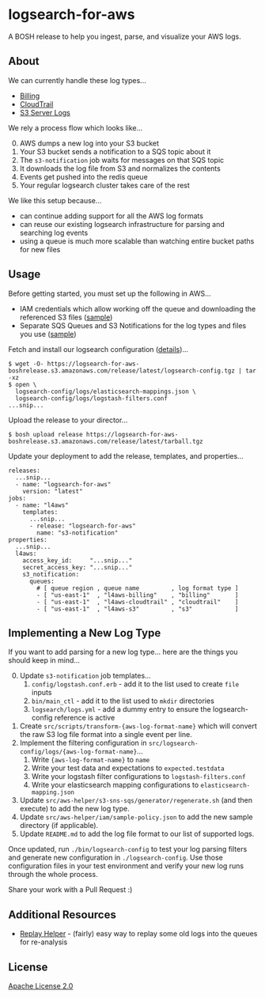 # logsearch-for-aws

A BOSH release to help you ingest, parse, and visualize your AWS logs.


## About

We can currently handle these log types...

 * [Billing](http://docs.aws.amazon.com/awsaccountbilling/latest/aboutv2/detailed-billing-reports.html)
 * [CloudTrail](http://aws.amazon.com/cloudtrail/)
 * [S3 Server Logs](http://docs.aws.amazon.com/AmazonS3/latest/dev/ServerLogs.html)

We rely a process flow which looks like...

  0. AWS dumps a new log into your S3 bucket
  0. Your S3 bucket sends a notification to a SQS topic about it
  0. The `s3-notification` job waits for messages on that SQS topic
  0. It downloads the log file from S3 and normalizes the contents
  0. Events get pushed into the redis queue
  0. Your regular logsearch cluster takes care of the rest

We like this setup because...

  * can continue adding support for all the AWS log formats
  * can reuse our existing logsearch infrastructure for parsing and searching log events
  * using a queue is much more scalable than watching entire bucket paths for new files


## Usage

Before getting started, you must set up the following in AWS...

  * IAM credentials which allow working off the queue and downloading the referenced S3 files ([sample](./src/aws-helper/iam/sample-policy.json))
  * Separate SQS Queues and S3 Notifications for the log types and files you use ([sample](./src/aws-helper/s3-sns-sqs/))

Fetch and install our logsearch configuration ([details](#@todo))...

    $ wget -O- https://logsearch-for-aws-boshrelease.s3.amazonaws.com/release/latest/logsearch-config.tgz | tar -xz
    $ open \
      logsearch-config/logs/elasticsearch-mappings.json \
      logsearch-config/logs/logstash-filters.conf
    ...snip...

Upload the release to your director...

    $ bosh upload release https://logsearch-for-aws-boshrelease.s3.amazonaws.com/release/latest/tarball.tgz

Update your deployment to add the release, templates, and properties...

    releases:
      ...snip...
      - name: "logsearch-for-aws"
        version: "latest"
    jobs:
      - name: "l4aws"
        templates:
          ...snip...
          - release: "logsearch-for-aws"
            name: "s3-notification"
    properties:
      ...snip...
      l4aws:
        access_key_id:     "...snip..."
        secret_access_key: "...snip..."
        s3_notification:
          queues:
            # [ queue region , queue name         , log format type ]
            - [ "us-east-1"  , "l4aws-billing"    , "billing"       ]
            - [ "us-east-1"  , "l4aws-cloudtrail" , "cloudtrail"    ]
            - [ "us-east-1"  , "l4aws-s3"         , "s3"            ]


## Implementing a New Log Type

If you want to add parsing for a new log type... here are the things you should keep in mind...

 0. Update `s3-notification` job templates...
     1. `config/logstash.conf.erb` - add it to the list used to create `file` inputs
     1. `bin/main_ctl` - add it to the list used to `mkdir` directories
     1. `logsearch/logs.yml` - add a dummy entry to ensure the logsearch-config reference is active
 0. Create `src/scripts/transform-{aws-log-format-name}` which will convert the raw S3 log file format into a single event per line.
 0. Implement the filtering configuration in `src/logsearch-config/logs/{aws-log-format-name}`...
     1. Write `{aws-log-format-name}` to `name`
     1. Write your test data and expectations to `expected.testdata`
     1. Write your logstash filter configurations to `logstash-filters.conf`
     1. Write your elasticsearch mapping configurations to `elasticsearch-mapping.json`
 0. Update `src/aws-helper/s3-sns-sqs/generator/regenerate.sh` (and then execute) to add the new log type.
 0. Update `src/aws-helper/iam/sample-policy.json` to add the new sample directory (if applicable).
 0. Update `README.md` to add the log file format to our list of supported logs.

Once updated, run `./bin/logsearch-config` to test your log parsing filters and generate new configuration in `./logsearch-config`. Use those configuration files in your test environment and verify your new log runs through the whole process.

Share your work with a Pull Request :)


## Additional Resources

 * [Replay Helper](./src/replay-helper) - (fairly) easy way to replay some old logs into the queues for re-analysis


## License

[Apache License 2.0](./LICENSE)
